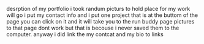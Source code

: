 desrption of my portfolio i took randum picturs to hold place for my work will go  i put my contact info and i put one project that is at the buttom of the page you can click on it and it will take you to the run buddy page pictures to that page dont work but that is becouse i never saved them to the computer. anyway i did link the my contcat and my bio to links 
